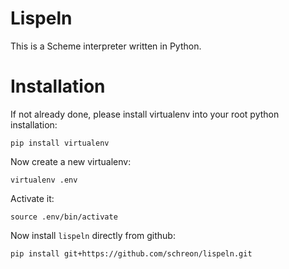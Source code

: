 Lispeln
=======

This is a Scheme interpreter written in Python.

Installation
============

If not already done, please install virtualenv into your root python installation:

    pip install virtualenv

Now create a new virtualenv:

    virtualenv .env
    
Activate it:

    source .env/bin/activate


Now install `lispeln` directly from github:

    pip install git+https://github.com/schreon/lispeln.git

